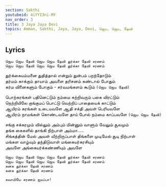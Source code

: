 ```yaml
---
section: Sakthi
youtubeid: 4iYYI3ni-MY
nav_order: 3
title: 3 Jaya Jaya Devi
topics: Amman, Sakthi, Jaya, Jaya, Devi, ஜெய, ஜெய, தேவி  
---
```



## Lyrics


`ஜெய ஜெய தேவி ஜெய ஜெய தேவி துர்க்கா தேவி சரணம்`\
`ஜெய ஜெய தேவி ஜெய ஜெய தேவி துர்க்கா தேவி சரணம்`

துர்க்கையம்மனை துதித்தால் என்றும் துன்பம் பறந்தோடும்\
தர்மம் காக்கும் தாயாம் அவளை தரிசனம் கண்டால் போதும்\
கர்ம வினைகளும் போகும் - சர்வமங்களம் கூடும் `(ஜெய ஜெய தேவி)`

பொற்கரங்கள் பதினெட்டும் நம்மை சுற்றிவரும் பகை விரட்டும்\
நெற்றியிலே குங்குமப் பொட்டு வெற்றிப் பாதையைக் காட்டும்\
ஆயிரம் கரங்கள் உடையவளே ஆதி சக்தி அவள் பெரியவளே\
ஆயிரம் நாமங்கள் கொண்டவளே தாய் போல் நம்மை காப்பவளே `(ஜெய ஜெய தேவி)`

சங்கு சக்கரமும் வில்லும் அம்பும் மின்னும் வாளும் வேலும் சூலமும்\
தங்க கைகளில் தாங்கி நிற்பாள் அம்மா.....\
சிங்கத்தின் மேல் அவள் வீற்றிருப்பாள் திங்களை முடிமேல் சூடி நிற்பாள்\
மங்கள வாழ்வும் தந்திடுவாள் மங்கையர்கரசியும்\
அவளே அங்கையர்க்கண்ணியும் அவளே

`ஜெய ஜெய தேவி ஜெய ஜெய தேவி துர்க்கா தேவி சரணம்`\
`ஜெய ஜெய தேவி ஜெய ஜெய தேவி துர்க்கா தேவி சரணம்`\
`கனக துர்க்கா தேவி சரணம்`\
`கனக துர்க்கா தேவி சரணம்`

`சுவாமியே சரணம் ஐயப்பா!`

